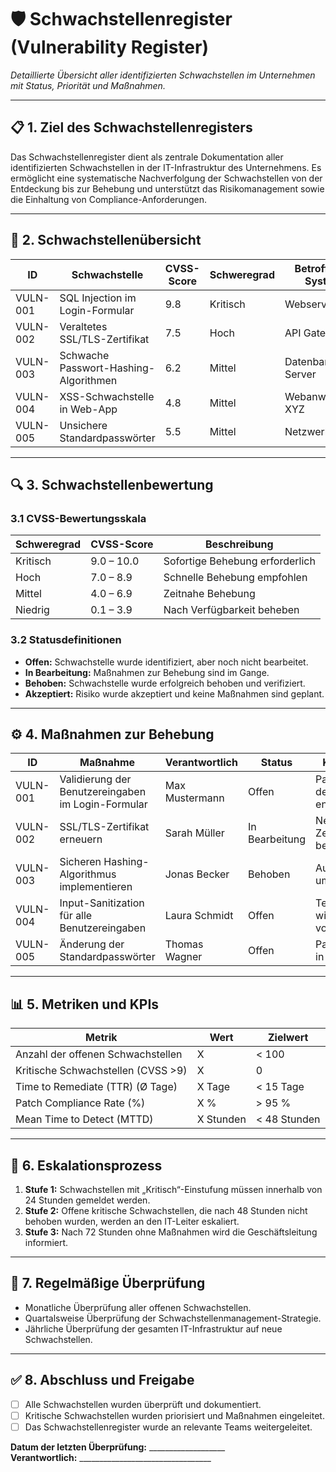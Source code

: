 # 🛡 **Schwachstellenregister (Vulnerability Register)**  

*Detaillierte Übersicht aller identifizierten Schwachstellen im Unternehmen mit Status, Priorität und Maßnahmen.*  

---

## 📋 **1. Ziel des Schwachstellenregisters**  

Das Schwachstellenregister dient als zentrale Dokumentation aller identifizierten Schwachstellen in der IT-Infrastruktur des Unternehmens. Es ermöglicht eine systematische Nachverfolgung der Schwachstellen von der Entdeckung bis zur Behebung und unterstützt das Risikomanagement sowie die Einhaltung von Compliance-Anforderungen.

---

## 📑 **2. Schwachstellenübersicht**  

| **ID**   | **Schwachstelle**                    | **CVSS-Score** | **Schweregrad** | **Betroffenes System** | **Entdeckt am** | **Status**       | **Verantwortlich** | **Frist**     |  
|----------|--------------------------------------|---------------|----------------|------------------------|----------------|------------------|--------------------|--------------|  
| VULN-001 | SQL Injection im Login-Formular     | 9.8           | Kritisch       | Webserver 01           | 01.04.2024     | Offen            | Max Mustermann     | 05.04.2024   |  
| VULN-002 | Veraltetes SSL/TLS-Zertifikat       | 7.5           | Hoch           | API Gateway            | 02.04.2024     | In Bearbeitung   | Sarah Müller       | 10.04.2024   |  
| VULN-003 | Schwache Passwort-Hashing-Algorithmen | 6.2         | Mittel         | Datenbank-Server       | 28.03.2024     | Behoben          | Jonas Becker       | 03.04.2024   |  
| VULN-004 | XSS-Schwachstelle in Web-App        | 4.8           | Mittel         | Webanwendung XYZ       | 30.03.2024     | Offen            | Laura Schmidt      | 07.04.2024   |  
| VULN-005 | Unsichere Standardpasswörter        | 5.5           | Mittel         | Netzwerkgeräte         | 01.04.2024     | Offen            | Thomas Wagner      | 08.04.2024   |  

---

## 🔍 **3. Schwachstellenbewertung**  

### **3.1 CVSS-Bewertungsskala**  

| **Schweregrad** | **CVSS-Score** | **Beschreibung**                         |  
|-----------------|----------------|------------------------------------------|  
| Kritisch        | 9.0 – 10.0     | Sofortige Behebung erforderlich          |  
| Hoch            | 7.0 – 8.9      | Schnelle Behebung empfohlen              |  
| Mittel          | 4.0 – 6.9      | Zeitnahe Behebung                        |  
| Niedrig         | 0.1 – 3.9      | Nach Verfügbarkeit beheben               |  

### **3.2 Statusdefinitionen**  

- **Offen:** Schwachstelle wurde identifiziert, aber noch nicht bearbeitet.  
- **In Bearbeitung:** Maßnahmen zur Behebung sind im Gange.  
- **Behoben:** Schwachstelle wurde erfolgreich behoben und verifiziert.  
- **Akzeptiert:** Risiko wurde akzeptiert und keine Maßnahmen sind geplant.  

---

## ⚙ **4. Maßnahmen zur Behebung**  

| **ID**   | **Maßnahme**                                         | **Verantwortlich** | **Status**       | **Kommentar**                         |  
|----------|------------------------------------------------------|--------------------|------------------|---------------------------------------|  
| VULN-001 | Validierung der Benutzereingaben im Login-Formular   | Max Mustermann     | Offen            | Patch wird derzeit entwickelt        |  
| VULN-002 | SSL/TLS-Zertifikat erneuern                          | Sarah Müller       | In Bearbeitung   | Neues Zertifikat bestellt            |  
| VULN-003 | Sicheren Hashing-Algorithmus implementieren         | Jonas Becker       | Behoben          | Auf bcrypt umgestellt                |  
| VULN-004 | Input-Sanitization für alle Benutzereingaben         | Laura Schmidt      | Offen            | Testumgebung wird vorbereitet        |  
| VULN-005 | Änderung der Standardpasswörter                      | Thomas Wagner      | Offen            | Passwortliste in Bearbeitung         |  

---

## 📊 **5. Metriken und KPIs**  

| **Metrik**                                  | **Wert**    | **Zielwert** |  
|---------------------------------------------|------------|--------------|  
| Anzahl der offenen Schwachstellen           | X          | < 100        |  
| Kritische Schwachstellen (CVSS >9)          | X          | 0            |  
| Time to Remediate (TTR) (Ø Tage)            | X Tage     | < 15 Tage    |  
| Patch Compliance Rate (%)                   | X %        | > 95 %       |  
| Mean Time to Detect (MTTD)                  | X Stunden  | < 48 Stunden |  

---

## 🚨 **6. Eskalationsprozess**  

1. **Stufe 1:** Schwachstellen mit „Kritisch“-Einstufung müssen innerhalb von 24 Stunden gemeldet werden.  
2. **Stufe 2:** Offene kritische Schwachstellen, die nach 48 Stunden nicht behoben wurden, werden an den IT-Leiter eskaliert.  
3. **Stufe 3:** Nach 72 Stunden ohne Maßnahmen wird die Geschäftsleitung informiert.  

---

## 📅 **7. Regelmäßige Überprüfung**  

- Monatliche Überprüfung aller offenen Schwachstellen.  
- Quartalsweise Überprüfung der Schwachstellenmanagement-Strategie.  
- Jährliche Überprüfung der gesamten IT-Infrastruktur auf neue Schwachstellen.  

---

## ✅ **8. Abschluss und Freigabe**  

- [ ] Alle Schwachstellen wurden überprüft und dokumentiert.  
- [ ] Kritische Schwachstellen wurden priorisiert und Maßnahmen eingeleitet.  
- [ ] Das Schwachstellenregister wurde an relevante Teams weitergeleitet.  

**Datum der letzten Überprüfung:** ___________________  
**Verantwortlich:** _________________________________  